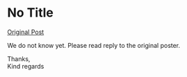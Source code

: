 # No Title

[Original Post](https://discourse.onlinedegree.iitm.ac.in/t/170147/4)

<p>We do not know yet. Please read reply to the original poster.</p>
<p>Thanks,<br>
Kind regards</p>